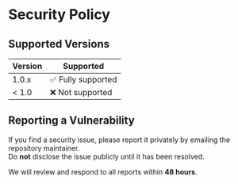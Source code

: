 # Security Policy

## Supported Versions
| Version | Supported |
|----------|------------|
| 1.0.x    | ✅ Fully supported |
| < 1.0    | ❌ Not supported |

## Reporting a Vulnerability
If you find a security issue, please report it privately by emailing the repository maintainer.  
Do **not** disclose the issue publicly until it has been resolved.

We will review and respond to all reports within **48 hours**.
